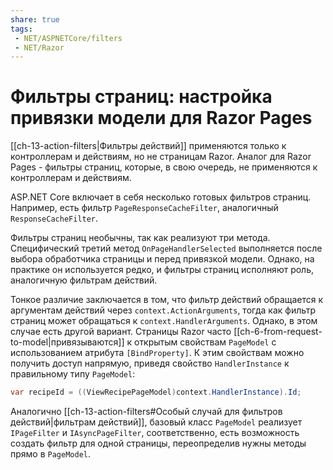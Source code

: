```yaml
---
share: true
tags:
 - NET/ASPNETCore/filters
 - NET/Razor
---
```

# Фильтры страниц: настройка привязки модели для Razor Pages
[[ch-13-action-filters|Фильтры действий]] применяются только к контроллерам и действиям, но не страницам Razor. Аналог для Razor Pages - фильтры страниц, которые, в свою очередь, не применяются к контроллерам и действиям.

ASP.NET Core включает в себя несколько готовых фильтров страниц. Например, есть фильтр `PageResponseCacheFilter`, аналогичный `ResponseCacheFilter`.

Фильтры страниц необычны, так как реализуют три метода. Специфический третий метод `OnPageHandlerSelected` выполняется после выбора обработчика страницы и перед привязкой модели. Однако, на практике он используется редко, и фильтры страниц исполняют роль, аналогичную фильтрам действий.

Тонкое различие заключается в том, что фильтр действий обращается к аргументам действий через `context.ActionArguments`, тогда как фильтр страниц может обращаться к `context.HandlerArguments`. Однако, в этом случае есть другой вариант.
Страницы Razor часто [[ch-6-from-request-to-model|привязываются]] к открытым свойствам `PageModel` с использованием атрибута `[BindProperty]`. К этим свойствам можно получить доступ напрямую, приведя свойство `HandlerInstance` к правильному типу `PageModel`:

```csharp
var recipeId = ((ViewRecipePageModel)context.HandlerInstance).Id;
```

Аналогично [[ch-13-action-filters#Особый случай для фильтров действий|фильтрам действий]], базовый класс `PageModel` реализует `IPageFilter` и `IAsyncPageFilter`, соответственно, есть возможность создать фильтр для одной страницы, переопределив нужны методы прямо в `PageModel`.